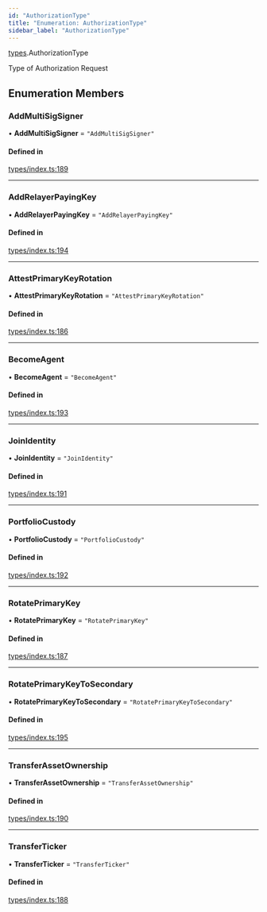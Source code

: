 ```yaml
---
id: "AuthorizationType"
title: "Enumeration: AuthorizationType"
sidebar_label: "AuthorizationType"
---
```


[types](../../../modules/Types/Types.md).AuthorizationType

Type of Authorization Request

## Enumeration Members

### AddMultiSigSigner

• **AddMultiSigSigner** = ``"AddMultiSigSigner"``

#### Defined in

[types/index.ts:189](https://github.com/PolymeshAssociation/polymesh-sdk/blob/372a67e5d/src/types/index.ts#L189)

___

### AddRelayerPayingKey

• **AddRelayerPayingKey** = ``"AddRelayerPayingKey"``

#### Defined in

[types/index.ts:194](https://github.com/PolymeshAssociation/polymesh-sdk/blob/372a67e5d/src/types/index.ts#L194)

___

### AttestPrimaryKeyRotation

• **AttestPrimaryKeyRotation** = ``"AttestPrimaryKeyRotation"``

#### Defined in

[types/index.ts:186](https://github.com/PolymeshAssociation/polymesh-sdk/blob/372a67e5d/src/types/index.ts#L186)

___

### BecomeAgent

• **BecomeAgent** = ``"BecomeAgent"``

#### Defined in

[types/index.ts:193](https://github.com/PolymeshAssociation/polymesh-sdk/blob/372a67e5d/src/types/index.ts#L193)

___

### JoinIdentity

• **JoinIdentity** = ``"JoinIdentity"``

#### Defined in

[types/index.ts:191](https://github.com/PolymeshAssociation/polymesh-sdk/blob/372a67e5d/src/types/index.ts#L191)

___

### PortfolioCustody

• **PortfolioCustody** = ``"PortfolioCustody"``

#### Defined in

[types/index.ts:192](https://github.com/PolymeshAssociation/polymesh-sdk/blob/372a67e5d/src/types/index.ts#L192)

___

### RotatePrimaryKey

• **RotatePrimaryKey** = ``"RotatePrimaryKey"``

#### Defined in

[types/index.ts:187](https://github.com/PolymeshAssociation/polymesh-sdk/blob/372a67e5d/src/types/index.ts#L187)

___

### RotatePrimaryKeyToSecondary

• **RotatePrimaryKeyToSecondary** = ``"RotatePrimaryKeyToSecondary"``

#### Defined in

[types/index.ts:195](https://github.com/PolymeshAssociation/polymesh-sdk/blob/372a67e5d/src/types/index.ts#L195)

___

### TransferAssetOwnership

• **TransferAssetOwnership** = ``"TransferAssetOwnership"``

#### Defined in

[types/index.ts:190](https://github.com/PolymeshAssociation/polymesh-sdk/blob/372a67e5d/src/types/index.ts#L190)

___

### TransferTicker

• **TransferTicker** = ``"TransferTicker"``

#### Defined in

[types/index.ts:188](https://github.com/PolymeshAssociation/polymesh-sdk/blob/372a67e5d/src/types/index.ts#L188)
